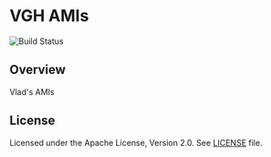# VGH AMIs

![Build Status](https://github.com/vghn/amis/workflows/CI/badge.svg)

## Overview

Vlad's AMIs

## License

Licensed under the Apache License, Version 2.0.
See [LICENSE](LICENSE) file.
